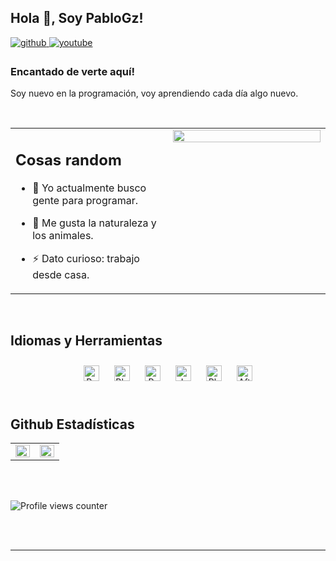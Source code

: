 ## Hola 👋, Soy PabloGz!  
  

<a href="https://github.com/PabloGz-Dev" target="_blank">
<img src=https://img.shields.io/badge/github-%2324292e.svg?&style=for-the-badge&logo=github&logoColor=white alt=github style="margin-bottom: 5px;" />
</a>
<a href="https://www.youtube.com/user/OverLive" target="_blank">
<img src=https://img.shields.io/badge/youtube-%23EE4831.svg?&style=for-the-badge&logo=youtube&logoColor=white alt=youtube style="margin-bottom: 5px;" />
</a>  
  



### Encantado de verte aquí!  
Soy nuevo en la programación, voy aprendiendo cada día algo nuevo.  
  

<br/>  

<table><tr><td valign="top" width="50%">

## Cosas random 

- 🔭 Yo actualmente busco gente para programar.  
  

- 🌱 Me gusta la naturaleza y los animales.  
  

- ⚡ Dato curioso: trabajo desde casa.  


</td><td valign="top" width="50%">

<div align="center">
<img src="https://media.giphy.com/media/hqTguNdEoA1ooYxeog/giphy.gif" align="center" style="width: 100%" />
</div>  


</td></tr></table>  

<br/>  


## Idiomas y Herramientas  
<div align="center">  
<a href="https://www.python.org/" target="_blank"><img style="margin: 10px" src="https://profilinator.rishav.dev/skills-assets/python-original.svg" alt="Python" height="25" /></a>  
<a href="https://www.blender.org/" target="_blank"><img style="margin: 10px" src="https://profilinator.rishav.dev/skills-assets/blender_community_badge_white.svg" alt="Blender" height="25" /></a>  
<a href="https://www.adobe.com/in/products/premiere.html" target="_blank"><img style="margin: 10px" src="https://profilinator.rishav.dev/skills-assets/adobepremierepro.png" alt="Premiere Pro" height="25" /></a>  
<a href="https://www.java.com/" target="_blank"><img style="margin: 10px" src="https://profilinator.rishav.dev/skills-assets/java-original-wordmark.svg" alt="Java" height="25" /></a>  
<a href="https://www.adobe.com/in/products/photoshop.html" target="_blank"><img style="margin: 10px" src="https://profilinator.rishav.dev/skills-assets/photoshop-plain.svg" alt="Photoshop" height="25" /></a>  
<a href="https://www.adobe.com/in/products/aftereffects.html" target="_blank"><img style="margin: 10px" src="https://profilinator.rishav.dev/skills-assets/aftereffects.png" alt="After Effects" height="25" /></a>  
</div>  

<br/>  


## Github Estadísticas  
<table><tr><td valign="top" width="50%">

<img src="https://github-readme-stats.vercel.app/api?username=PabloGz-Dev&show_icons=true&count_private=true&hide_border=true" align="left" style="width: 100%" />

</td><td valign="top" width="50%">

<img src="https://github-readme-stats.vercel.app/api/top-langs/?username=PabloGz-Dev&hide_border=true&layout=compact" align="left" style="width: 100%" />

</td></tr></table>  

<br/>  

  

<br/>  

![Profile views counter](https://komarev.com/ghpvc/?username=PabloGz-Dev&&style=flat-square)  
  

<br/>  


<br />

----

